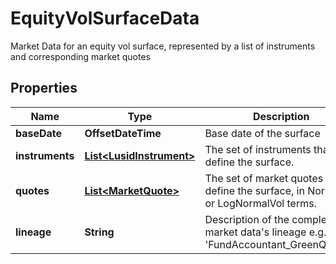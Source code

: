 

# EquityVolSurfaceData

Market Data for an equity vol surface, represented by a list of instruments and corresponding market quotes

## Properties

Name | Type | Description | Notes
------------ | ------------- | ------------- | -------------
**baseDate** | **OffsetDateTime** | Base date of the surface | 
**instruments** | [**List&lt;LusidInstrument&gt;**](LusidInstrument.md) | The set of instruments that define the surface. | 
**quotes** | [**List&lt;MarketQuote&gt;**](MarketQuote.md) | The set of market quotes that define the surface, in NormalVol or LogNormalVol terms. | 
**lineage** | **String** | Description of the complex market data&#39;s lineage e.g. &#39;FundAccountant_GreenQuality&#39;. |  [optional]



